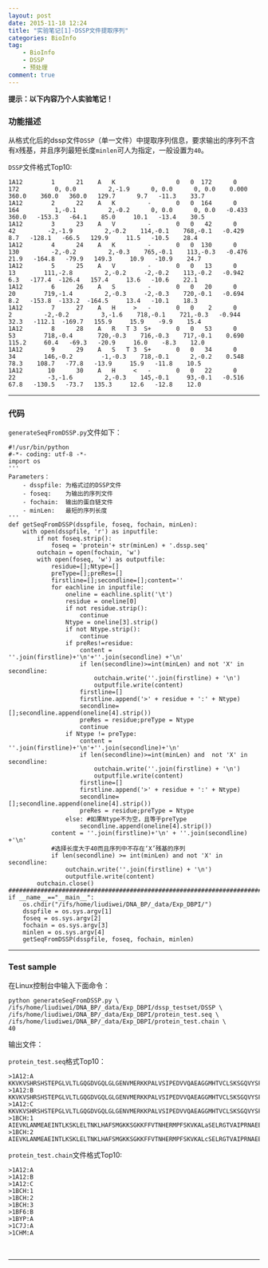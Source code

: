 ```yaml
---
layout: post
date: 2015-11-18 12:24
title: "实验笔记[1]-DSSP文件提取序列"
categories: BioInfo
tag: 
	- BioInfo
	- DSSP
	- 预处理
comment: true
---
```


__提示：以下内容乃个人实验笔记！__


### 功能描述

从格式化后的dssp文件`DSSP`（单一文件）中提取序列信息，要求输出的序列不含有`X`残基，并且序列最短长度`minlen`可人为指定，一般设置为`40`。

<!--more-->

`DSSP`文件格式Top10:

<pre><code class="markdown">1A12	    1	   21	 A	 K 	          	   0   0  172 	   0 	 172	      0, 0.0	     2,-1.9	     0, 0.0	     0, 0.0	   0.000 	360.0	 360.0	 360.0	 129.7	    9.7	  -11.3	   33.7
1A12	    2	   22	 A	 K 	       -  	   0   0  164 	   0 	 164	      1,-0.1	     2,-0.2	     0, 0.0	     0, 0.0	  -0.433 	360.0	-153.3	 -64.1	  85.0	   10.1	  -13.4	   30.5
1A12	    3	   23	 A	 V 	       -  	   0   0   42 	   0 	  42	     -2,-1.9	     2,-0.2	   114,-0.1	   768,-0.1	  -0.429 	  8.7	-128.1	 -66.5	 129.9	   11.5	  -10.5	   28.4
1A12	    4	   24	 A	 K 	       -  	   0   0  130 	   0 	 130	     -2,-0.2	     2,-0.3	   765,-0.1	   113,-0.3	  -0.476 	 21.9	-164.8	 -79.9	 149.3	   10.9	  -10.9	   24.7
1A12	    5	   25	 A	 V 	       -  	   0   0   13 	   0 	  13	    111,-2.8	     2,-0.2	    -2,-0.2	   113,-0.2	  -0.942 	  6.3	-177.4	-126.4	 157.4	   13.6	  -10.6	   22.1
1A12	    6	   26	 A	 S 	       -  	   0   0   20 	   0 	  20	    719,-1.4	     2,-0.3	    -2,-0.3	   720,-0.1	  -0.694 	  8.2	-153.8	-133.2	-164.5	   13.4	  -10.1	   18.3
1A12	    7	   27	 A	 H 	   >   -  	   0   0    2 	   0 	   2	     -2,-0.2	     3,-1.6	   718,-0.1	   721,-0.3	  -0.944 	 32.3	-112.1	-169.7	 155.9	   15.9	   -9.9	   15.4
1A12	    8	   28	 A	 R 	 T 3  S+  	   0   0   53 	   0 	  53	    718,-0.4	   720,-0.3	   716,-0.3	   717,-0.1	   0.690 	115.2	  60.4	 -69.3	 -20.9	   16.0	   -8.3	   12.0
1A12	    9	   29	 A	 S 	 T 3  S+  	   0   0   34 	   0 	  34	    146,-0.2	    -1,-0.3	   718,-0.1	     2,-0.2	   0.548 	 78.3	 108.7	 -77.8	 -13.9	   15.9	  -11.8	   10.5
1A12	   10	   30	 A	 H 	   <   -  	   0   0   22 	   0 	  22	     -3,-1.6	     2,-0.3	   145,-0.1	    93,-0.1	  -0.516 	 67.8	-130.5	 -73.7	 135.3	   12.6	  -12.8	   12.0
</code></pre>


---

### 代码


`generateSeqFromDSSP.py`文件如下：

```
#!/usr/bin/python
#-*- coding: utf-8 -*-
import os 
'''
Parameters：
    - dsspfile:	为格式过的DSSP文件
    - foseq: 	为输出的序列文件
    - fochain: 	输出的蛋白链文件
    - minLen:  	最短的序列长度
'''
def getSeqFromDSSP(dsspfile, foseq, fochain, minLen):
    with open(dsspfile, 'r') as inputfile:
        if not foseq.strip():
            foseq = 'protein'+ str(minLen) + '.dssp.seq'
        outchain = open(fochain, 'w')
        with open(foseq, 'w') as outputfile:
            residue=[];Ntype=[]
            preType=[];preRes=[]
            firstline=[];secondline=[];content=''
            for eachline in inputfile:
                oneline = eachline.split('\t') 
                residue = oneline[0]
                if not residue.strip(): 
                    continue
                Ntype = oneline[3].strip()
                if not Ntype.strip():
                    continue
                if preRes!=residue:
                    content = ''.join(firstline)+'\n'+''.join(secondline) +'\n'
                    if len(secondline)>=int(minLen) and not 'X' in secondline:
                        outchain.write(''.join(firstline) + '\n')
                        outputfile.write(content)
                    firstline=[]
                    firstline.append('>' + residue + ':' + Ntype)
                    secondline=[];secondline.append(oneline[4].strip())
                    preRes = residue;preType = Ntype
                    continue
                if Ntype != preType:
                    content = ''.join(firstline)+'\n'+''.join(secondline)+'\n'
                    if len(secondline)>=int(minLen) and  not 'X' in secondline:
                        outchain.write(''.join(firstline) + '\n')
                        outputfile.write(content)
                    firstline=[]
                    firstline.append('>' + residue + ':' + Ntype)
                    secondline=[];secondline.append(oneline[4].strip())
                    preRes = residue;preType = Ntype
                else: #如果Ntype不为空，且等于preType
                    secondline.append(oneline[4].strip())
            content = ''.join(firstline)+'\n' + ''.join(secondline) +'\n'
            #选择长度大于40而且序列中不存在‘X’残基的序列
            if len(secondline) >= int(minLen) and not 'X' in secondline:  
                outchain.write(''.join(firstline) + '\n')
                outputfile.write(content)
        outchain.close()
###############################################################################
if __name__=="__main__":
    os.chdir("/ifs/home/liudiwei/DNA_BP/_data/Exp_DBPI/")
    dsspfile = os.sys.argv[1]
    foseq = os.sys.argv[2]
    fochain = os.sys.argv[3]
    minlen = os.sys.argv[4]
    getSeqFromDSSP(dsspfile, foseq, fochain, minlen)
```

---

### Test sample

在Linux控制台中输入下面命令：

```
python generateSeqFromDSSP.py \
/ifs/home/liudiwei/DNA_BP/_data/Exp_DBPI/dssp_testset/DSSP \
/ifs/home/liudiwei/DNA_BP/_data/Exp_DBPI/protein_test.seq \
/ifs/home/liudiwei/DNA_BP/_data/Exp_DBPI/protein_test.chain \
40
```

输出文件：

`protein_test.seq`格式Top10：

<pre><code class="markdown">>1A12:A
KKVKVSHRSHSTEPGLVLTLGQGDVGQLGLGENVMERKKPALVSIPEDVVQAEAGGMHTVCLSKSGQVYSFGCNDEGALGRDTSVEGSEMVPGKVELQEKVVQVSAGDSHTAALTDDGRVFLWGSFRDNNGVIGLLEPMKKSMVPVQVQLDVPVVKVASGNDHLVMLTADGDLYTLGCGEQGQLGRVPELFANRGGRQGLERLLVPKCVMLKSRGSRGHVRFQDAFCGAYFTFAISHEGHVYGFGLSNYHQLGTPGTESCFIPQNLTSFKNSTKSWVGFSGGQHHTVCMDSEGKAYSLGRAEYGRLGLGEGAEEKSIPTLISRLPAVSSVACGASVGYAVTKDGRVFAWGMGTNYQLGTGQDEDAWSPVEMMGKQLENRVVLSVSSGGQHTVLLVKDKEQS
>1A12:B
KKVKVSHRSHSTEPGLVLTLGQGDVGQLGLGENVMERKKPALVSIPEDVVQAEAGGMHTVCLSKSGQVYSFGCNDEGALGRDTSVEGSEMVPGKVELQEKVVQVSAGDSHTAALTDDGRVFLWGSFRDNNGVIGLLEPMKKSMVPVQVQLDVPVVKVASGNDHLVMLTADGDLYTLGCGEQGQLGRVPELFANRGGRQGLERLLVPKCVMLKSRGSRGHVRFQDAFCGAYFTFAISHEGHVYGFGLSNYHQLGTPGTESCFIPQNLTSFKNSTKSWVGFSGGQHHTVCMDSEGKAYSLGRAEYGRLGLGEGAEEKSIPTLISRLPAVSSVACGASVGYAVTKDGRVFAWGMGTNYQLGTGQDEDAWSPVEMMGKQLENRVVLSVSSGGQHTVLLVKDKEQS
>1A12:C
KKVKVSHRSHSTEPGLVLTLGQGDVGQLGLGENVMERKKPALVSIPEDVVQAEAGGMHTVCLSKSGQVYSFGCNDEGALGRDTSVEGSEMVPGKVELQEKVVQVSAGDSHTAALTDDGRVFLWGSFRDNNGVIGLLEPMKKSMVPVQVQLDVPVVKVASGNDHLVMLTADGDLYTLGCGEQGQLGRVPELFANRGGRQGLERLLVPKCVMLKSRGSRGHVRFQDAFCGAYFTFAISHEGHVYGFGLSNYHQLGTPGTESCFIPQNLTSFKNSTKSWVGFSGGQHHTVCMDSEGKAYSLGRAEYGRLGLGEGAEEKSIPTLISRLPAVSSVACGASVGYAVTKDGRVFAWGMGTNYQLGTGQDEDAWSPVEMMGKQLENRVVLSVSSGGQHTVLLVKDKEQS
>1BCH:1
AIEVKLANMEAEINTLKSKLELTNKLHAFSMGKKSGKKFFVTNHERMPFSKVKALaSELRGTVAIPRNAEENKAIQEVAKTSAFLGITDEVTEGQFMYVTGGRLTYSNWKKDQPDDWYGHGLGGGEDbVHIVDNGLWNDISbQASHTAVaEFPA
>1BCH:2
AIEVKLANMEAEINTLKSKLELTNKLHAFSMGKKSGKKFFVTNHERMPFSKVKALcSELRGTVAIPRNAEENKAIQEVAKTSAFLGITDEVTEGQFMYVTGGRLTYSNWKKDQPDDWYGHGLGGGEDdVHIVDNGLWNDISdQASHTAVcEFPA
</code></pre>

`protein_test.chain`文件格式Top10:

<pre><code class="markdown">>1A12:A
>1A12:B
>1A12:C
>1BCH:1
>1BCH:2
>1BCH:3
>1BF6:B
>1BYP:A
>1C7J:A
>1CHM:A
<code></pre>

---

